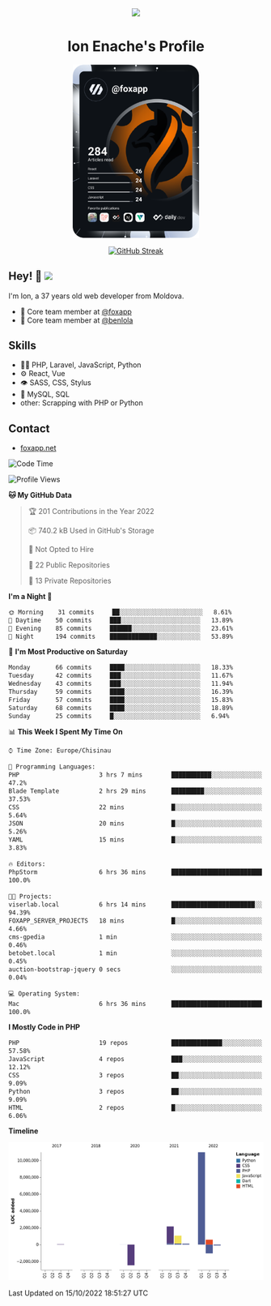 <div id="header" align="center">
  <img src="https://media.giphy.com/media/M9gbBd9nbDrOTu1Mqx/giphy.gif" width="100"/>
	<h1>Ion Enache's Profile</h1>
</div>
<div align="center">
	<a href="https://app.daily.dev/foxapp"><img src="https://github.com/foxapp/foxapp/blob/master/devcard.svg" width="250" alt="Ion Enache's Dev Card"/></a>
</div>


<div align="center">
	
[![GitHub Streak](http://github-readme-streak-stats.herokuapp.com?user=foxapp&hide_border=true&date_format=M%20j%5B%2C%20Y%5D)](https://git.io/streak-stats)
	
</div>


## Hey! 👋 <img src="https://media.giphy.com/media/hvRJCLFzcasrR4ia7z/giphy.gif" width="30px"/>
I'm Ion, a 37 years old web developer from Moldova.


- 👥 Core team member at [@foxapp](https://github.com/foxapp)
- 👥 Core team member at [@benlola](https://github.com/benlola)

## Skills
- 👨‍💻 PHP, Laravel, JavaScript, Python
- ⚙️ React, Vue
- 👁️ SASS, CSS, Stylus
- 💽 MySQL, SQL
- other: Scrapping with PHP or Python

## Contact
- [foxapp.net](https://www.foxapp.net)

<!--START_SECTION:waka-->
![Code Time](http://img.shields.io/badge/Code%20Time-1%2C047%20hrs%2053%20mins-blue)

![Profile Views](http://img.shields.io/badge/Profile%20Views-0-blue)

**🐱 My GitHub Data** 

> 🏆 201 Contributions in the Year 2022
 > 
> 📦 740.2 kB Used in GitHub's Storage 
 > 
> 🚫 Not Opted to Hire
 > 
> 📜 22 Public Repositories 
 > 
> 🔑 13 Private Repositories  
 > 
**I'm a Night 🦉** 

```text
🌞 Morning    31 commits     ██░░░░░░░░░░░░░░░░░░░░░░░   8.61% 
🌆 Daytime    50 commits     ███░░░░░░░░░░░░░░░░░░░░░░   13.89% 
🌃 Evening    85 commits     ██████░░░░░░░░░░░░░░░░░░░   23.61% 
🌙 Night      194 commits    █████████████░░░░░░░░░░░░   53.89%

```
📅 **I'm Most Productive on Saturday** 

```text
Monday       66 commits     ████░░░░░░░░░░░░░░░░░░░░░   18.33% 
Tuesday      42 commits     ███░░░░░░░░░░░░░░░░░░░░░░   11.67% 
Wednesday    43 commits     ███░░░░░░░░░░░░░░░░░░░░░░   11.94% 
Thursday     59 commits     ████░░░░░░░░░░░░░░░░░░░░░   16.39% 
Friday       57 commits     ████░░░░░░░░░░░░░░░░░░░░░   15.83% 
Saturday     68 commits     ████░░░░░░░░░░░░░░░░░░░░░   18.89% 
Sunday       25 commits     █░░░░░░░░░░░░░░░░░░░░░░░░   6.94%

```


📊 **This Week I Spent My Time On** 

```text
⌚︎ Time Zone: Europe/Chisinau

💬 Programming Languages: 
PHP                      3 hrs 7 mins        ███████████░░░░░░░░░░░░░░   47.2% 
Blade Template           2 hrs 29 mins       █████████░░░░░░░░░░░░░░░░   37.53% 
CSS                      22 mins             █░░░░░░░░░░░░░░░░░░░░░░░░   5.64% 
JSON                     20 mins             █░░░░░░░░░░░░░░░░░░░░░░░░   5.26% 
YAML                     15 mins             █░░░░░░░░░░░░░░░░░░░░░░░░   3.83%

🔥 Editors: 
PhpStorm                 6 hrs 36 mins       █████████████████████████   100.0%

🐱‍💻 Projects: 
viserlab.local           6 hrs 14 mins       ███████████████████████░░   94.39% 
FOXAPP_SERVER_PROJECTS   18 mins             █░░░░░░░░░░░░░░░░░░░░░░░░   4.66% 
cms-gpedia               1 min               ░░░░░░░░░░░░░░░░░░░░░░░░░   0.46% 
betobet.local            1 min               ░░░░░░░░░░░░░░░░░░░░░░░░░   0.45% 
auction-bootstrap-jquery 0 secs              ░░░░░░░░░░░░░░░░░░░░░░░░░   0.04%

💻 Operating System: 
Mac                      6 hrs 36 mins       █████████████████████████   100.0%

```

**I Mostly Code in PHP** 

```text
PHP                      19 repos            ██████████████░░░░░░░░░░░   57.58% 
JavaScript               4 repos             ███░░░░░░░░░░░░░░░░░░░░░░   12.12% 
CSS                      3 repos             ██░░░░░░░░░░░░░░░░░░░░░░░   9.09% 
Python                   3 repos             ██░░░░░░░░░░░░░░░░░░░░░░░   9.09% 
HTML                     2 repos             █░░░░░░░░░░░░░░░░░░░░░░░░   6.06%

```


**Timeline**

![Chart not found](https://raw.githubusercontent.com/foxapp/foxapp/master/charts/bar_graph.png) 


 Last Updated on 15/10/2022 18:51:27 UTC
<!--END_SECTION:waka-->
